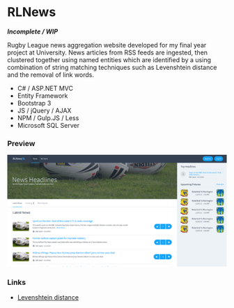 # RLNews

***Incomplete / WIP***

Rugby League news aggregation website developed for my final year project at University. News articles from RSS feeds are ingested, then clustered together using named entities which are identified by a using combination of string matching techniques such as Levenshtein distance and the removal of link words. 

* C# / ASP.NET MVC
* Entity Framework
* Bootstrap 3
* JS / jQuery / AJAX
* NPM / Gulp.JS / Less
* Microsoft SQL Server

### Preview

<img width="865" alt="RLNews homepage" src="https://raw.githubusercontent.com/ahawkin/personal-portfolio/master/assets/img/previews/rlnews-preview-1.PNG">

### Links

* [Levenshtein distance](https://en.wikipedia.org/wiki/Levenshtein_distance)